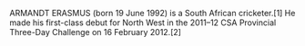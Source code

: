 ARMANDT ERASMUS (born 19 June 1992) is a South African cricketer.[1] He made his first-class debut for North West in the 2011–12 CSA Provincial Three-Day Challenge on 16 February 2012.[2]
